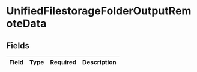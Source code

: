 # UnifiedFilestorageFolderOutputRemoteData


## Fields

| Field       | Type        | Required    | Description |
| ----------- | ----------- | ----------- | ----------- |